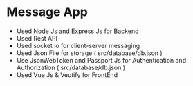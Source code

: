 # Message App 
<ul>
 <li>Used Node Js and Express Js for Backend</li>
 <li>Used Rest API</li>
 <li>Used socket io for client-server messaging</li>
 <li>Used Json File for storage ( src/database/db.json )</li>
 <li>Use JsonWebToken and Passport Js for Authentication and Authorization ( src/database/db.json )</li>
 <li>Used Vue Js & Veutify for FrontEnd</li>
</ul>



 
